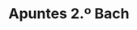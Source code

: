 ---
title: "Apuntes 2.º Bach"  # Add a page title.
summary: "Apuntes de Física y Química de 2.º Bach."  # Add a page description.
type: "widget_page"  # Page type is a Widget Page
url: "recursos-fisica-quimica/apuntes/2bach"
---